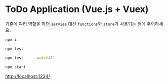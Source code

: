 # ToDo Application (Vue.js + Vuex)

기존에 여러 역할을 하던 `servies` 대신 `functions`와 `store`가 사용되는 점에 주의하세요.

```bash
npm i

npm test

npm test -- --watchAll

npm start
```

<http://localhost:1234/>
